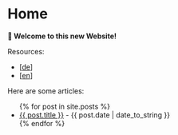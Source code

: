 # Home

**👋 Welcome to this new Website!**

Resources:
- [[de]]
- [[en]]

Here are some articles:
<ul>
    {% for post in site.posts %}
        <li> <a href="{{ post.url | absolute_url | remove: '.html' }}">{{ post.title }}</a> - {{ post.date | date_to_string }}</li>
    {% endfor %}
</ul>

[//begin]: # "Autogenerated link references for markdown compatibility"
[de]: de.md "Wissensbasis"
[en]: en.md "Knowledge Base"
[//end]: # "Autogenerated link references"
